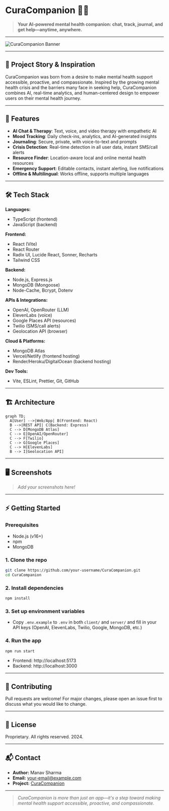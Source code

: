 # CuraCompanion 🧠💬

> **Your AI-powered mental health companion: chat, track, journal, and get help—anytime, anywhere.**

---

![CuraCompanion Banner](./assets/banner.png)

---

## 🌟 Project Story & Inspiration

CuraCompanion was born from a desire to make mental health support accessible, proactive, and compassionate. Inspired by the growing mental health crisis and the barriers many face in seeking help, CuraCompanion combines AI, real-time analytics, and human-centered design to empower users on their mental health journey.

---

## 🚀 Features

- **AI Chat & Therapy**: Text, voice, and video therapy with empathetic AI
- **Mood Tracking**: Daily check-ins, analytics, and AI-generated insights
- **Journaling**: Secure, private, with voice-to-text and prompts
- **Crisis Detection**: Real-time detection in all user data, instant SMS/call alerts
- **Resource Finder**: Location-aware local and online mental health resources
- **Emergency Support**: Editable contacts, instant alerting, live notifications
- **Offline & Multilingual**: Works offline, supports multiple languages

---

## 🛠️ Tech Stack

**Languages:**
- TypeScript (frontend)
- JavaScript (backend)

**Frontend:**
- React (Vite)
- React Router
- Radix UI, Lucide React, Sonner, Recharts
- Tailwind CSS

**Backend:**
- Node.js, Express.js
- MongoDB (Mongoose)
- Node-Cache, Bcrypt, Dotenv

**APIs & Integrations:**
- OpenAI, OpenRouter (LLM)
- ElevenLabs (voice)
- Google Places API (resources)
- Twilio (SMS/call alerts)
- Geolocation API (browser)

**Cloud & Platforms:**
- MongoDB Atlas
- Vercel/Netlify (frontend hosting)
- Render/Heroku/DigitalOcean (backend hosting)

**Dev Tools:**
- Vite, ESLint, Prettier, Git, GitHub

---

## 🏗️ Architecture

```mermaid
graph TD;
  A[User] -->|Web/App| B(Frontend: React)
  B -->|REST API| C(Backend: Express)
  C --> D[MongoDB Atlas]
  C --> E[OpenAI/OpenRouter]
  C --> F[Twilio]
  C --> G[Google Places]
  C --> H[ElevenLabs]
  B --> I[Geolocation API]
```

---

## 🖥️ Screenshots

> _Add your screenshots here!_

---

## ⚡ Getting Started

### Prerequisites
- Node.js (v16+)
- npm
- MongoDB

### 1. Clone the repo
```sh
git clone https://github.com/your-username/CuraCompanion.git
cd CuraCompanion
```

### 2. Install dependencies
```sh
npm install
```

### 3. Set up environment variables
- Copy `.env.example` to `.env` in both `client/` and `server/` and fill in your API keys (OpenAI, ElevenLabs, Twilio, Google, MongoDB, etc.)

### 4. Run the app
```sh
npm run start
```
- Frontend: http://localhost:5173
- Backend: http://localhost:3000

---

## 🤝 Contributing

Pull requests are welcome! For major changes, please open an issue first to discuss what you would like to change.

---

## 📄 License

Proprietary. All rights reserved. 2024.

---

## 📬 Contact

- **Author:** Manav Sharma
- **Email:** [your-email@example.com](mailto:your-email@example.com)
- **Project:** [CuraCompanion](https://github.com/your-username/CuraCompanion)

---

> _CuraCompanion is more than just an app—it's a step toward making mental health support accessible, proactive, and compassionate._ 